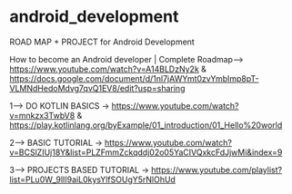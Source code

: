 # android_development
ROAD MAP + PROJECT for Android Development

How to become an Android developer | Complete Roadmap-->  https://www.youtube.com/watch?v=A14BLDzNy2k & https://docs.google.com/document/d/1nl7jAWYmt0zvYmbImp8pT-VLMNdHedoMdvg7qvQ1EV8/edit?usp=sharing
    
1--> DO KOTLIN BASICS ->  https://www.youtube.com/watch?v=mnkzx3TwbV8 & https://play.kotlinlang.org/byExample/01_introduction/01_Hello%20world


2--> BASIC TUTORIAL -> https://www.youtube.com/watch?v=BCSlZIUj18Y&list=PLZFmmZckqddj02o05YaCIVQxkcFdJjwMi&index=9


3--> PROJECTS BASED TUTORIAL -> https://www.youtube.com/playlist?list=PLu0W_9lII9aiL0kysYlfSOUgY5rNlOhUd
